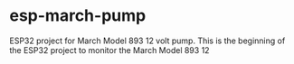 # esp-march-pump
ESP32 project for March Model 893 12 volt pump.
This is the beginning of the ESP32 project to monitor the March Model 893 12

